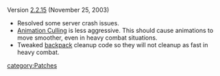 Version [2.2.15](2.md.2.15) (November 25, 2003)

- Resolved some server crash issues.
- [Animation Culling](Animation_Culling.md) is less
  aggressive. This should cause animations to move smoother, even in
  heavy combat situations.
- Tweaked [backpack](../terminology/Backpack.md) cleanup code so they will
  not cleanup as fast in heavy combat.

[category:Patches](category:Patches.md)
